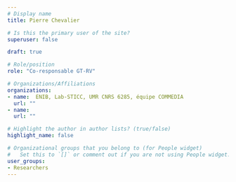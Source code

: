 ```yaml
---
# Display name
title: Pierre Chevalier

# Is this the primary user of the site?
superuser: false

draft: true

# Role/position
role: "Co-responsable GT-RV"

# Organizations/Affiliations
organizations:
- name:  ENIB, Lab-STICC, UMR CNRS 6285, équipe COMMEDIA
  url: ""
- name:  
  url: ""

# Highlight the author in author lists? (true/false)
highlight_name: false

# Organizational groups that you belong to (for People widget)
#   Set this to `[]` or comment out if you are not using People widget.
user_groups:
- Researchers
---
```

